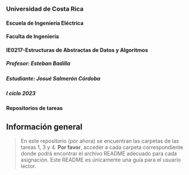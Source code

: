 ### Universidad de Costa Rica
#### Escuela de Ingeniería Eléctrica
#### Faculta de Ingeniería
#### IE0217-Estructuras de Abstractas de Datos y Algoritmos
##### Profesor: Esteban Badilla
##### Estudiante: Josué Salmerón Córdoba
##### I ciclo 2023
#### Repositorios de tareas 

## Información general
> En este repositorio (por ahora) se encuentran las carpetas de las tareas 1, 3 y 4. **Por favor**, acceder a cada carpeta correspondiente donde podrá encontrar el archivo README adecuado para cada asignación. Este README es únicamente una guía para el usuario lector.